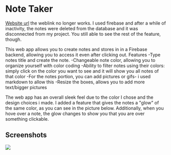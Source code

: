 # Note Taker

[Website url](https://zingy-cobbler-d4269d.netlify.app/)
    the weblink no longer works. I used firebase and after a while of inactivity, the notes were deleted from the database and it was disconnected from my project. You still able to see the rest of the feature, though.


This web app allows you to create notes and stores in in a Firebase backend, allowing you to access it even after clicking out. 
Features
    -Type notes title and create the note. 
    -Changeable note color, allowing you to organize yourself with color coding
    -Ability to filter notes using their colors: simply click on the color you want to see and it will show you all notes of that color
    -For the notes portion, you can add pictures or gifs- i used markdown to allow this
    -Resize the boxes, allows you to add more text/bigger pictures
    
    
 The web app has an overall sleek feel due to the color I chose and the design choices i made.
 I added a feature that gives the notes a "glow" of the same color, as you can see in the picture below. 
 Additionally, when you hove over a note, the glow changes to show you that you are over something clickable. 

## Screenshots
![](https://i.imgur.com/OXY467m.jpg)
